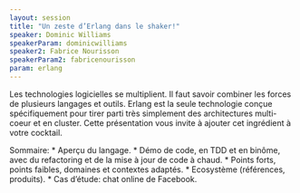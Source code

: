 ```yaml
---
layout: session
title: "Un zeste d’Erlang dans le shaker!"
speaker: Dominic Williams
speakerParam: dominicwilliams
speaker2: Fabrice Nourisson
speakerParam2: fabricenourisson
param: erlang
---
```


Les technologies logicielles se multiplient. Il faut savoir combiner les forces de plusieurs langages et outils.
Erlang est la seule technologie conçue spécifiquement pour tirer parti très simplement des architectures multi-coeur et en cluster.
Cette présentation vous invite à ajouter cet ingrédient à votre cocktail.

Sommaire:
    * Aperçu du langage.
    * Démo de code, en TDD et en binôme, avec  du refactoring et de la mise à jour de code à chaud.
    * Points forts, points faibles, domaines et contextes adaptés.
    * Ecosystème (références, produits).
    * Cas d’étude: chat online de Facebook.